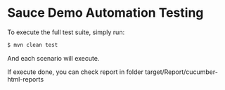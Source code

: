 # Sauce Demo Automation Testing

To execute the full test suite, simply run:
```bash
$ mvn clean test
```
And each scenario will execute.

If execute done, you can check report in folder target/Report/cucumber-html-reports
